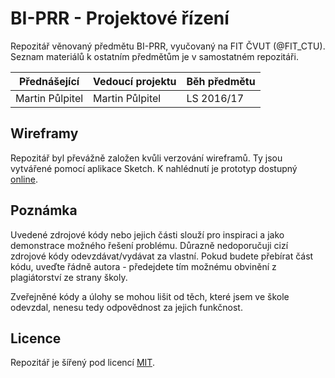 # BI-PRR - Projektové řízení
Repozitář věnovaný předmětu BI-PRR, vyučovaný na FIT ČVUT (@FIT_CTU). Seznam materiálů k ostatním předmětům je v samostatném repozitáři.

| Přednášející    | Vedoucí projektu | Běh předmětu |
|-----------------|------------------|--------------|
| Martin Půlpitel | Martin Půlpitel  | LS 2016/17   |

## Wireframy
Repozitář byl převážně založen kvůli verzování wireframů.
Ty jsou vytvářené pomocí aplikace Sketch. K nahlédnutí je prototyp dostupný
[online](https://invis.io/Y79HTTG5S).

## Poznámka
Uvedené zdrojové kódy nebo jejich části slouží pro inspiraci a jako demonstrace
možného řešení problému. Důrazně nedoporučuji cizí zdrojové kódy odevzdávat/vydávat za vlastní. Pokud budete přebírat část kódu, uveďte řádně autora - předejdete tím možnému obvinění z plagiátorství ze strany školy.

Zveřejněné kódy a úlohy se mohou lišit od těch, které jsem ve škole odevzdal, nenesu tedy odpovědnost za jejich funkčnost.

## Licence
Repozitář je šířený pod licencí [MIT](LICENSE).
